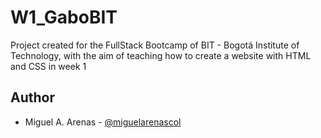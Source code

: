# W1_GaboBIT
 Project created for the FullStack Bootcamp of BIT - Bogotá Institute of Technology, with the aim of teaching how to create a website with HTML and CSS in week 1
## Author 
* Miguel A. Arenas - <a href="twitter.com/miguelarenascol" target="_blank">@miguelarenascol</a>

